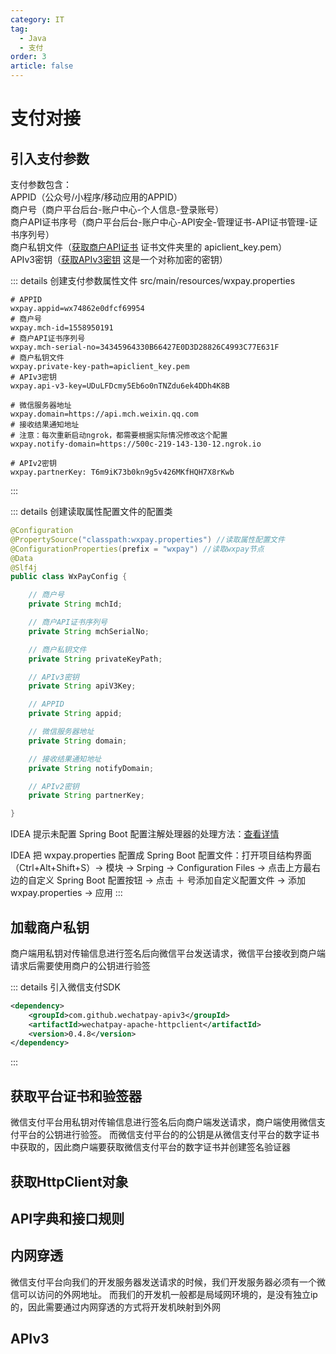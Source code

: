 ```yaml
---
category: IT
tag: 
  - Java
  - 支付
order: 3
article: false
---
```


# 支付对接

## 引入支付参数

支付参数包含：  
APPID（公众号/小程序/移动应用的APPID）  
商户号（商户平台后台-账户中心-个人信息-登录账号）  
商户API证书序号（商户平台后台-账户中心-API安全-管理证书-API证书管理-证书序列号）  
商户私钥文件（[获取商户API证书](https://kf.qq.com/faq/161222NneAJf161222U7fARv.html) 证书文件夹里的 apiclient_key.pem）  
APIv3密钥（[获取APIv3密钥](https://kf.qq.com/faq/180830E36vyQ180830AZFZvu.html) 这是一个对称加密的密钥）

::: details 创建支付参数属性文件 src/main/resources/wxpay.properties
```properties
# APPID
wxpay.appid=wx74862e0dfcf69954
# 商户号
wxpay.mch-id=1558950191
# 商户API证书序列号
wxpay.mch-serial-no=34345964330B66427E0D3D28826C4993C77E631F
# 商户私钥文件
wxpay.private-key-path=apiclient_key.pem
# APIv3密钥
wxpay.api-v3-key=UDuLFDcmy5Eb6o0nTNZdu6ek4DDh4K8B

# 微信服务器地址
wxpay.domain=https://api.mch.weixin.qq.com
# 接收结果通知地址
# 注意：每次重新启动ngrok，都需要根据实际情况修改这个配置
wxpay.notify-domain=https://500c-219-143-130-12.ngrok.io

# APIv2密钥
wxpay.partnerKey: T6m9iK73b0kn9g5v426MKfHQH7X8rKwb
```
:::

::: details 创建读取属性配置文件的配置类
```java
@Configuration
@PropertySource("classpath:wxpay.properties") //读取属性配置文件
@ConfigurationProperties(prefix = "wxpay") //读取wxpay节点
@Data
@Slf4j
public class WxPayConfig {

    // 商户号
    private String mchId;

    // 商户API证书序列号
    private String mchSerialNo;

    // 商户私钥文件
    private String privateKeyPath;

    // APIv3密钥
    private String apiV3Key;

    // APPID
    private String appid;

    // 微信服务器地址
    private String domain;

    // 接收结果通知地址
    private String notifyDomain;

    // APIv2密钥
    private String partnerKey;

}
```
IDEA 提示未配置 Spring Boot 配置注解处理器的处理方法：[查看详情](https://docs.spring.io/spring-boot/docs/2.3.7.RELEASE/reference/html/appendix-configuration-metadata.html#configuration-metadata-annotation-processor-setup)

IDEA 把 wxpay.properties 配置成 Spring Boot 配置文件：打开项目结构界面（Ctrl+Alt+Shift+S）-> 模块 -> Srping -> Configuration Files -> 点击上方最右边的自定义 Spring Boot 配置按钮 -> 点击 ＋ 号添加自定义配置文件 -> 添加 wxpay.properties -> 应用
:::

## 加载商户私钥

商户端用私钥对传输信息进行签名后向微信平台发送请求，微信平台接收到商户端请求后需要使用商户的公钥进行验签

::: details 引入微信支付SDK
```xml
<dependency>
    <groupId>com.github.wechatpay-apiv3</groupId>
    <artifactId>wechatpay-apache-httpclient</artifactId>
    <version>0.4.8</version>
</dependency>
```
:::

## 获取平台证书和验签器

微信支付平台用私钥对传输信息进行签名后向商户端发送请求，商户端使用微信支付平台的公钥进行验签。
而微信支付平台的的公钥是从微信支付平台的数字证书中获取的，因此商户端要获取微信支付平台的数字证书并创建签名验证器

## 获取HttpClient对象

## API字典和接口规则

## 内网穿透

微信支付平台向我们的开发服务器发送请求的时候，我们开发服务器必须有一个微信可以访问的外网地址。
而我们的开发机一般都是局域网环境的，是没有独立ip的，因此需要通过内网穿透的方式将开发机映射到外网

## APIv3


